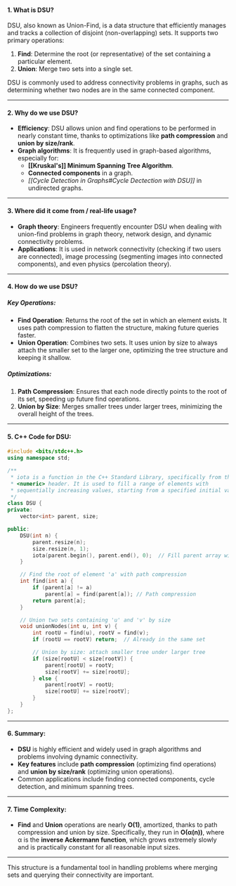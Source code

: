 
#### **1. What is DSU?**
DSU, also known as Union-Find, is a data structure that efficiently manages and tracks a collection of disjoint (non-overlapping) sets. It supports two primary operations:
1. **Find**: Determine the root (or representative) of the set containing a particular element.
2. **Union**: Merge two sets into a single set.

DSU is commonly used to address connectivity problems in graphs, such as determining whether two nodes are in the same connected component.

---

#### **2. Why do we use DSU?**
- **Efficiency**: DSU allows union and find operations to be performed in nearly constant time, thanks to optimizations like **path compression** and **union by size/rank**.
- **Graph algorithms**: It is frequently used in graph-based algorithms, especially for:
  - **[[Kruskal's]] Minimum Spanning Tree Algorithm**.
  - **Connected components** in a graph.
  - *[[Cycle Detection in Graphs#Cycle Dectection with DSU]]* in undirected graphs.

---

#### **3. Where did it come from / real-life usage?**
- **Graph theory**: Engineers frequently encounter DSU when dealing with union-find problems in graph theory, network design, and dynamic connectivity problems.
- **Applications**: It is used in network connectivity (checking if two users are connected), image processing (segmenting images into connected components), and even physics (percolation theory).
  
---

#### **4. How do we use DSU?**

##### **Key Operations:**
- **Find Operation**: Returns the root of the set in which an element exists. It uses path compression to flatten the structure, making future queries faster.
- **Union Operation**: Combines two sets. It uses union by size to always attach the smaller set to the larger one, optimizing the tree structure and keeping it shallow.

##### **Optimizations:**
1. **Path Compression**: Ensures that each node directly points to the root of its set, speeding up future find operations.
2. **Union by Size**: Merges smaller trees under larger trees, minimizing the overall height of the trees.

---

#### **5. C++ Code for DSU:**

```cpp
#include <bits/stdc++.h>
using namespace std;

/**
 * iota is a function in the C++ Standard Library, specifically from the 
 * <numeric> header. It is used to fill a range of elements with 
 * sequentially increasing values, starting from a specified initial value.
 */
class DSU {
private:
    vector<int> parent, size;

public:
    DSU(int n) {
        parent.resize(n);
        size.resize(n, 1);
        iota(parent.begin(), parent.end(), 0);  // Fill parent array with values 0 to n-1
    }

    // Find the root of element 'a' with path compression
    int find(int a) {
        if (parent[a] != a) 
            parent[a] = find(parent[a]); // Path compression
        return parent[a];
    }

    // Union two sets containing 'u' and 'v' by size
    void unionNodes(int u, int v) {
        int rootU = find(u), rootV = find(v);
        if (rootU == rootV) return;  // Already in the same set

        // Union by size: attach smaller tree under larger tree
        if (size[rootU] < size[rootV]) {
            parent[rootU] = rootV;
            size[rootV] += size[rootU];
        } else {
            parent[rootV] = rootU;
            size[rootU] += size[rootV];
        }
    }
};
```

---

#### **6. Summary:**
- **DSU** is highly efficient and widely used in graph algorithms and problems involving dynamic connectivity.
- **Key features** include **path compression** (optimizing find operations) and **union by size/rank** (optimizing union operations).
- Common applications include finding connected components, cycle detection, and minimum spanning trees.

---

#### **7. Time Complexity:**
- **Find** and **Union** operations are nearly **O(1)**, amortized, thanks to path compression and union by size. Specifically, they run in **O(α(n))**, where α is the **inverse Ackermann function**, which grows extremely slowly and is practically constant for all reasonable input sizes.

--- 

This structure is a fundamental tool in handling problems where merging sets and querying their connectivity are important.